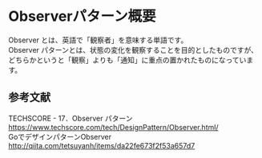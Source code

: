 # Observerパターン概要
Observer とは、英語で「観察者」を意味する単語です。  
Observer パターンとは、状態の変化を観察することを目的としたものですが、  
どちらかというと「観察」よりも「通知」に重点の置かれたものになっています。  

## 参考文献
TECHSCORE - 17．Observer パターン  
https://www.techscore.com/tech/DesignPattern/Observer.html/  
GoでデザインパターンObserver  
http://qiita.com/tetsuyanh/items/da22fe673f2f53a657d7
